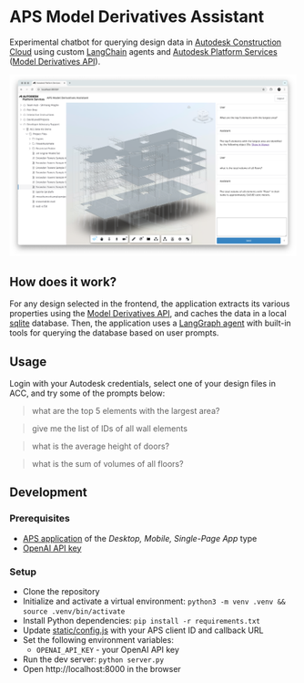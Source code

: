 # APS Model Derivatives Assistant

Experimental chatbot for querying design data in [Autodesk Construction Cloud](https://construction.autodesk.com/) using custom [LangChain](https://www.langchain.com) agents and [Autodesk Platform Services](https://aps.autodesk.com) ([Model Derivatives API](https://aps.autodesk.com/en/docs/model-derivative/v2/developers_guide/overview/)).

![Thumbnail](thumbnail.png)

## How does it work?

For any design selected in the frontend, the application extracts its various properties using the [Model Derivatives API](https://aps.autodesk.com/en/docs/model-derivative/v2/developers_guide/overview/), and caches the data in a local [sqlite](https://www.sqlite.org/) database. Then, the application uses a [LangGraph agent](https://python.langchain.com/docs/how_to/migrate_agent/) with built-in tools for querying the database based on user prompts.

## Usage

Login with your Autodesk credentials, select one of your design files in ACC, and try some of the prompts below:

> what are the top 5 elements with the largest area?

> give me the list of IDs of all wall elements

> what is the average height of doors?

> what is the sum of volumes of all floors?

## Development

### Prerequisites

- [APS application](https://aps.autodesk.com/en/docs/oauth/v2/tutorials/create-app/) of the _Desktop, Mobile, Single-Page App_ type
- [OpenAI API key](https://platform.openai.com/docs/quickstart/create-and-export-an-api-key)

### Setup

- Clone the repository
- Initialize and activate a virtual environment: `python3 -m venv .venv && source .venv/bin/activate`
- Install Python dependencies: `pip install -r requirements.txt`
- Update [static/config.js](static/config.js) with your APS client ID and callback URL
- Set the following environment variables:
  - `OPENAI_API_KEY` - your OpenAI API key
- Run the dev server: `python server.py`
- Open http://localhost:8000 in the browser